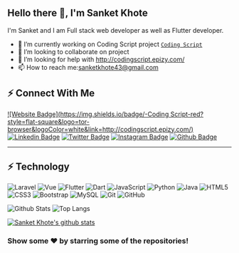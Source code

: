 ## Hello there  👋, I'm Sanket Khote

I'm Sanket and I am Full stack web developer as well as Flutter developer.

* 🔭 I’m currently working on Coding Script project [`Coding Script`](http://codingscript.epizy.com/)
* 👯 I’m looking to collaborate on project
* 🤔 I’m looking for help with http://codingscript.epizy.com/
* 📫 How to reach me:sanketkhote43@gmail.com

##  ⚡ Connect With Me

[![Website Badge](https://img.shields.io/badge/-Coding Script-red?style=flat-square&logo=tor-browser&logoColor=white&link=http://codingscript.epizy.com/)](http://codingscript.epizy.com/)
[![Linkedin Badge](https://img.shields.io/badge/-sanketkhote-blue?style=flat-square&logo=Linkedin&logoColor=white&link=https://www.linkedin.com/in/sanket-khote-b95438220/)](https://www.linkedin.com/in/sanket-khote-b95438220/)
[![Twitter Badge](https://img.shields.io/badge/-sanketkhote99-blue?style=flat-square&logo=twitter&logoColor=white&link=https://twitter.com/sanketkhote99)](https://twitter.com/sanketkhote99)
[![Instagram Badge](https://img.shields.io/badge/-sanket.khote-purple?style=flat-square&logo=instagram&logoColor=white&link=https://www.instagram.com/sanket.khote/)](https://instagram.com/sanket.khote)
[![Github Badge](https://img.shields.io/badge/-Sanketkhote99-black?style=flat-square&logo=github&logoColor=white&link=https://github.com/SanketKhote99/)](https://github.com/Sanketkhote99)

***

## ⚡ Technology

![Laravel](https://img.shields.io/badge/-laravel-white?style=flat-square&logo=laravel)
![Vue](https://img.shields.io/badge/-vue.js-black?style=flat-square&logo=vue.js)
![Flutter](https://img.shields.io/badge/-flutter-blue?style=flat-square&logo=flutter)
![Dart](https://img.shields.io/badge/-dart-blue?style=flat-square&logo=dart)
![JavaScript](https://img.shields.io/badge/-JavaScript-black?style=flat-square&logo=javascript)
![Python](https://img.shields.io/badge/-Python-black?style=flat-square&logo=Python)
![Java](https://img.shields.io/badge/-java-E34A86?style=flat-square&logo=java)
![HTML5](https://img.shields.io/badge/-HTML5-E34F26?style=flat-square&logo=html5&logoColor=white)
![CSS3](https://img.shields.io/badge/-CSS3-1572B6?style=flat-square&logo=css3)
![Bootstrap](https://img.shields.io/badge/-Bootstrap-563D7C?style=flat-square&logo=bootstrap)
![MySQL](https://img.shields.io/badge/-MySQL-black?style=flat-square&logo=mysql)
![Git](https://img.shields.io/badge/-Git-black?style=flat-square&logo=git)
![GitHub](https://img.shields.io/badge/-GitHub-181717?style=flat-square&logo=github)



![Github Stats](https://github-readme-stats.vercel.app/api?username=SanketKhote99&count_private=true&show_icons=true&include_all_commits=true&theme=dark)
![Top Langs](https://github-readme-stats.vercel.app/api/top-langs/?username=SanketKhote99&hide=TeX&layout=compact&theme=dark)

[![Sanket Khote's github stats](https://github-readme-stats.vercel.app/api/pin/?username=SanketKhote99&repo=Portfolio&theme=dark)](https://github.com/SanketKhote99/Portfolio)


### Show some ❤️ by starring some of the repositories!
